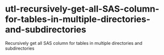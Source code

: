 # utl-recursively-get-all-SAS-column-for-tables-in-multiple-directories-and-subdirectories
Recursively get all SAS column for tables in multiple directories and subdirectories
